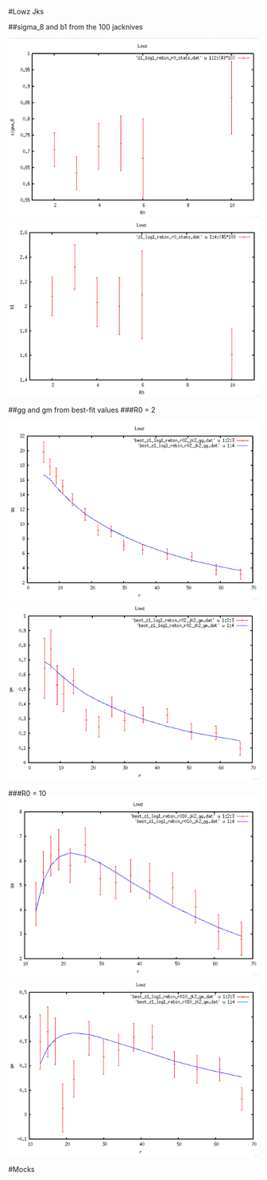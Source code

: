 #Lowz Jks

##sigma_8 and b1 from the 100 jacknives

![](https://github.com/ja-vazquez/Upsilon/blob/master/Results/Lowz_s8.jpg)
![](https://github.com/ja-vazquez/Upsilon/blob/master/Results/Lowz_b1.jpg)


##gg and gm from best-fit values
###R0 = 2 

![](https://github.com/ja-vazquez/Upsilon/blob/master/Results/Lowz_gg_R02.jpg)
![](https://github.com/ja-vazquez/Upsilon/blob/master/Results/Lowz_gm_R02.jpg)

###R0 = 10
![](https://github.com/ja-vazquez/Upsilon/blob/master/Results/Lowz_gg_R10.jpg)
![](https://github.com/ja-vazquez/Upsilon/blob/master/Results/Lowz_gm_R10.jpg)

#Mocks



